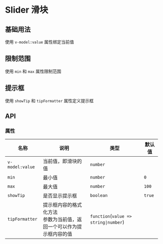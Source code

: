 # Slider 滑块

## 基础用法

使用 `v-model:value` 属性绑定当前值

<preview path="./demos/basic.vue"></preview>

## 限制范围

使用 `min` 和 `max` 属性限制范围

<preview path="./demos/limit.vue"></preview>

## 提示框

使用 `showTip` 和 `tipFormatter` 属性定义提示框

<preview path="./demos/tip.vue"></preview>

## API

### 属性

| 名称            | 说明                                                                     | 类型                                  | 默认值 |
| --------------- | ------------------------------------------------------------------------ | ------------------------------------- | ------ |
| `v-model:value` | 当前值，即滑块的值                                                       | `number`                              |        |
| `min`           | 最小值                                                                   | `number`                              | `0`    |
| `max`           | 最大值                                                                   | `number`                              | `100`  |
| `showTip`       | 是否显示提示框                                                           | `boolean`                             | `true` |
| `tipFormatter`  | 提示框内容的格式化方法 <br> 参数为当前值，返回一个可以作为提示框内容的值 | `function`(`value => string\|number`) |        |
